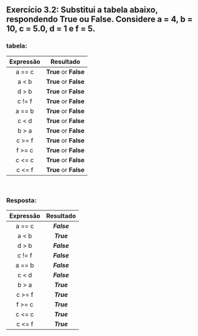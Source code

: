 ## Exercício 3.2: Substitui a tabela abaixo, respondendo True ou False. Considere a = 4, b = 10, c = 5.0, d = 1 e f = 5. ##

### tabela:
| **Expressão** |     **Resultado**     |
|:-------------:|:---------------------:|
|    a == c     | **True** or **False** |
|     a < b     | **True** or **False** |
|     d > b     | **True** or **False** |
|    c != f     | **True** or **False** |
|    a == b     | **True** or **False** |
|     c < d     | **True** or **False** |
|     b > a     | **True** or **False** |
|    c >= f     | **True** or **False** |
|    f >= c     | **True** or **False** |
|    c <= c     | **True** or **False** |
|    c <= f     | **True** or **False** |

<br>

### Resposta:
| **Expressão** | **Resultado** |
|:-------------:|:-------------:|
|    a == c     |  _**False**_  |
|     a < b     |  _**True**_   |
|     d > b     |  _**False**_  |
|    c != f     |  _**False**_  |
|    a == b     |  _**False**_  |
|     c < d     |  _**False**_  |
|     b > a     |  _**True**_   |
|    c >= f     |  _**True**_   |
|    f >= c     |  _**True**_   |
|    c <= c     |  _**True**_   |
|    c <= f     |  _**True**_   |